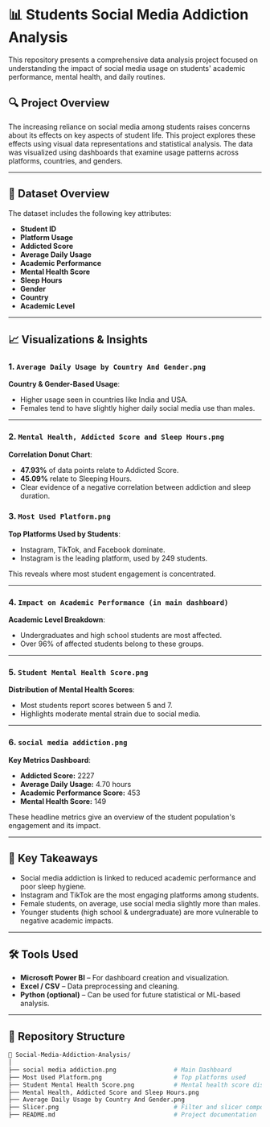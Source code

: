 # 📊 Students Social Media Addiction Analysis

This repository presents a comprehensive data analysis project focused on understanding the impact of social media usage on students' academic performance, mental health, and daily routines.

## 🔍 Project Overview

The increasing reliance on social media among students raises concerns about its effects on key aspects of student life. This project explores these effects using visual data representations and statistical analysis. The data was visualized using dashboards that examine usage patterns across platforms, countries, and genders.

---

## 📁 Dataset Overview

The dataset includes the following key attributes:
- **Student ID**
- **Platform Usage**
- **Addicted Score**
- **Average Daily Usage**
- **Academic Performance**
- **Mental Health Score**
- **Sleep Hours**
- **Gender**
- **Country**
- **Academic Level**

---

## 📈 Visualizations & Insights

### 1. `Average Daily Usage by Country And Gender.png`
**Country & Gender-Based Usage**:
- Higher usage seen in countries like India and USA.
- Females tend to have slightly higher daily social media use than males.

---

### 2. `Mental Health, Addicted Score and Sleep Hours.png`
**Correlation Donut Chart**:
- **47.93%** of data points relate to Addicted Score.
- **45.09%** relate to Sleeping Hours.
- Clear evidence of a negative correlation between addiction and sleep duration.

### 3. `Most Used Platform.png`
**Top Platforms Used by Students**:
- Instagram, TikTok, and Facebook dominate.
- Instagram is the leading platform, used by 249 students.

This reveals where most student engagement is concentrated.

---

### 4. `Impact on Academic Performance (in main dashboard)`
**Academic Level Breakdown**:
- Undergraduates and high school students are most affected.
- Over 96% of affected students belong to these groups.
---

  ### 5. `Student Mental Health Score.png`
**Distribution of Mental Health Scores**:
- Most students report scores between 5 and 7.
- Highlights moderate mental strain due to social media.


---
### 6. `social media addiction.png`
**Key Metrics Dashboard**:
- **Addicted Score:** 2227
- **Average Daily Usage:** 4.70 hours
- **Academic Performance Score:** 453
- **Mental Health Score:** 149

These headline metrics give an overview of the student population's engagement and its impact.

---


## 🧠 Key Takeaways

- Social media addiction is linked to reduced academic performance and poor sleep hygiene.
- Instagram and TikTok are the most engaging platforms among students.
- Female students, on average, use social media slightly more than males.
- Younger students (high school & undergraduate) are more vulnerable to negative academic impacts.

---

## 🛠️ Tools Used

- **Microsoft Power BI** – For dashboard creation and visualization.
- **Excel / CSV** – Data preprocessing and cleaning.
- **Python (optional)** – Can be used for future statistical or ML-based analysis.

---

## 📂 Repository Structure

```bash
📁 Social-Media-Addiction-Analysis/
│
├── social media addiction.png                # Main Dashboard
├── Most Used Platform.png                    # Top platforms used
├── Student Mental Health Score.png           # Mental health score distribution
├── Mental Health, Addicted Score and Sleep Hours.png
├── Average Daily Usage by Country And Gender.png
├── Slicer.png                                # Filter and slicer components in dashboard
├── README.md                                 # Project documentation

